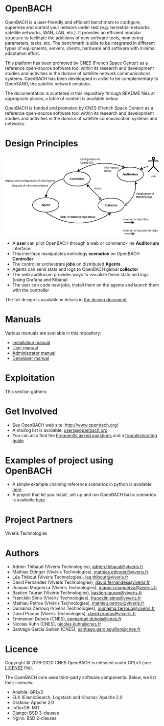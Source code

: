 OpenBACH
========

OpenBACH is a user-friendly and efficient benchmark to configure, supervise and
control your network under test (e.g. terrestrial networks, satellite networks,
WAN, LAN, etc.). It provides an efficient modular structure to facilitate the
additions of new software tools, monitoring parameters, tasks, etc. The
benchmark is able to be integrated in different types of equipments, servers,
clients, hardware and software with minimal adaptation effort.

This platform has been promoted by CNES (French Space Center) as a reference
open-source software tool within its research and development studies and
activities in the domain of satellite network communications systems. OpenBACH
has been developped in order to be complementary to OpenSAND, the satellite
network emulator.

The documentation is scattered in this repository through README files at
appropriate places, a table of content is available below.

OpenBACH is funded and promoted by CNES (French Space Center) as a reference
open-source software tool within its research and development studies and
activities in the domain of satellite communication systems and networks.

Design Principles
=================

![functions design](documents/basic_func_design.png)

  * A **user** can pilot OpenBACH through a web or command-line **Auditorium** interface
  * This interface manipulates metrology **scenarios** on OpenBACH **Controller**
  * The controller orchestrate **jobs** on distributed **Agents**
  * Agents can send stats and logs to OpenBACH global **collector**
  * The web auditorium provides ways to visualize these stats and logs (using Grafana and Kibana)
  * The user can code new jobs, install them on the agents and launch them with the controller

The full design is available in details in [the design document](documents/design/design_openbach.adoc).

Manuals
=======

Various manuals are available in this repository:
  * [Installation manual](ansible/README.md)
  * [User manual](src/auditorium/ihm/README.md)
  * [Administrator manual](src/auditorium/README.md)
  * [Developer manual](src/README.md)

Exploitation
============

This section gathers:

Get Involved
============

  * See OpenBACH web site: http://www.openbach.org/
  * A mailing list is available: users@openbach.org
  * You can also find the [Frequently asked questions](documents/support/FAQ.md)
    and a [troubleshooting guide](documents/support/Troubleshooting.md)

Examples of project using OpenBACH
=======
  * A simple example chaining reference scenarios in python is available [here][1]
  * A project that let you install, set up and run OpenBACH basic scenarios is available [here][2]

Project Partners
=======
Vivéris Technologies

Authors
=======
*  Adrien Thibaud      (Vivéris Technologies),      adrien.thibaud@viveris.fr
*  Mathias Ettinger    (Vivéris Technologies),      mathias.ettinger@viveris.fr
*  Léa Thibout         (Vivéris Technologies),      lea.thibout@viveris.fr
*  David Fernandes     (Vivéris Technologies),      david.fernandes@viveris.fr
*  Joaquin Muguerza    (Vivéris Technologies),      joaquin.muguerza@viveris.fr
*  Bastien Tauran      (Vivéris Technologies),      bastien.tauran@viveris.fr
*  Francklin Simo      (Vivéris Technologies),      francklin.simo@viveris.fr
*  Mathieu Petrou      (Vivéris Technologies),      mathieu.petrou@viveris.fr
*  Oumaima Zerrouq     (Vivéris Technologies),      oumaima.zerrouq@viveris.fr
*  David Pradas        (Vivéris Technologies),      david.pradas@viveris.fr
*  Emmanuel Dubois     (CNES),                      emmanuel.dubois@cnes.fr
*  Nicolas Kuhn        (CNES),                      nicolas.kuhn@cnes.fr 
*  Santiago Garcia Guillen (CNES),                  santiago.garciaguillen@cnes.fr

Licence
=======
Copyright © 2016-2020 CNES
OpenBACH is released under GPLv3 (see [LICENSE](LICENSE.md) file).

The OpenBACH core uses third-party software components. Below, we list their licences:

  * Ansible: GPLv3
  * ELK (ElasticSearch, Logstash and Kibana): Apache 2.0
  * Grafana: Apache 2.0
  * InfluxDB: MIT
  * Django: BSD 3-clauses
  * Nginx: BSD 2-clauses


[1]: https://forge.net4sat.org/openbach/openbach-extra/tree/master/executors/examples
[2]: https://forge.net4sat.org/kuhnn/openbach-example-simple
